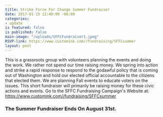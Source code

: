 ```yaml
---
title: Strike Force For Change Summer Fundraiser
date: 2017-01-15 12:40:00 -06:00
categories:
- update
is featured: false
is published: false
main-image: "/uploads/SFFCFundraiser1.jpeg"
RSVP-link: https://www.customink.com//fundraising/SFFCsummer
layout: post
---
```


This is a grassroots group with volunteers planning the events and doing the work. We rather not spend our time raising money. We spring into action and strike a rapid response to respond to the godawful policy that is coming out of Washington and hold our elected official accountable to the citizens that elected them. We are planning Fall events to educate voters on the issues. This short fundraiser will primarily be raising money for these civic actions and events. Go to the SFFC Fundraising Campaign's Website at:   
https://www.customink.com//fundraising/SFFCsummer 

### The Summer Fundraiser Ends On August 31st.  
